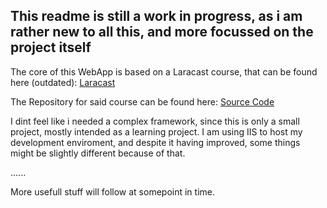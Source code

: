 ## This readme is still a work in progress, as i am rather new to all this, and more focussed on the project itself

The core of this WebApp is based on a Laracast course, that can be found here (outdated): [Laracast](https://laracasts.com/series/php-for-beginners)

The Repository for said course can be found here: [Source Code](https://github.com/laracasts/The-PHP-Practitioner-Full-Source-Code)

I dint feel like i needed a complex framework, since this is only a small project, mostly intended as a learning project.
I am using IIS to host my development enviroment, and despite it having improved, some things might be slightly different because of that.

......

More usefull stuff will follow at somepoint in time.